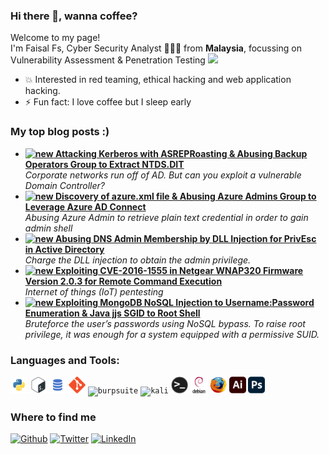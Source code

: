 ### Hi there 👋, wanna coffee?

<!--
**faisalfs10x/faisalfs10x** is a ✨ _special_ ✨ repository because its `README.md` (this file) appears on your GitHub profile.
-->
<p>Welcome to my page! </br> I'm Faisal Fs, Cyber Security Analyst 👨🏻‍💻 from <b>Malaysia</b>, focussing on Vulnerability Assessment & Penetration Testing <img src="https://www.flaticon.com/svg/vstatic/svg/2911/2911789.svg?token=exp=1615906430~hmac=d82c9cb084e1888202d62bcaf943113f" width="13"/> </p>
<!-- <h3>what?</h3> -->
<p>
  
- :boom: Interested in red teaming, ethical hacking and web application hacking. 
- ⚡ Fun fact: I love coffee but I sleep early

<h3>My top blog posts :)</h3>
<ul>
  <li><a href="https://faisalfs10x.github.io/thm/AttacktiveDirectory"><b><img src="https://emojipedia-us.s3.dualstack.us-west-1.amazonaws.com/thumbs/240/apple/237/gear_2699.png" width="20" alt="new" /> Attacking Kerberos with ASREPRoasting & Abusing Backup Operators Group to Extract NTDS.DIT</b></a><br/><i>Corporate networks run off of AD. But can you exploit a vulnerable Domain Controller?</i></li>
  <li><a href="https://faisalfs10x.github.io/htb/htbMonteverde"><b><img src="https://emojipedia-us.s3.dualstack.us-west-1.amazonaws.com/thumbs/240/apple/237/fire_1f525.png" width="20" alt="new" /> Discovery of azure.xml file & Abusing Azure Admins Group to Leverage Azure AD Connect</b></a><br/><i>Abusing Azure Admin to retrieve plain text credential in order to gain admin shell</i></li>
  <li><a href="https://faisalfs10x.github.io/htb/htbResolute"><b><img src="https://emojipedia-us.s3.dualstack.us-west-1.amazonaws.com/thumbs/240/apple/237/fire_1f525.png" width="20" alt="new" /> Abusing DNS Admin Membership by DLL Injection for PrivEsc in Active Directory</b></a><br/><i>Charge the DLL injection to obtain the admin privilege.</i></li>
  <li><a href="https://faisalfs10x.github.io/thm/IoT"><b><img src="https://emojipedia-us.s3.dualstack.us-west-1.amazonaws.com/thumbs/240/apple/237/fire_1f525.png" width="20" alt="new" /> Exploiting CVE-2016-1555 in Netgear WNAP320 Firmware Version 2.0.3 for Remote Command Execution</b></a><br/><i>Internet of things (IoT) pentesting</i></li>
    <li><a href="https://faisalfs10x.github.io/thm/IoT"><b><img src="https://emojipedia-us.s3.dualstack.us-west-1.amazonaws.com/thumbs/240/apple/237/fire_1f525.png" width="20" alt="new" /> Exploiting MongoDB NoSQL Injection to Username:Password Enumeration & Java jjs SGID to Root Shell</b></a><br/><i>Bruteforce the user’s passwords using NoSQL bypass. To raise root privilege, it was enough for a system equipped with a permissive SUID.</i></li>
</ul>

### Languages and Tools:

<code><img height="27" src="https://raw.githubusercontent.com/github/explore/80688e429a7d4ef2fca1e82350fe8e3517d3494d/topics/python/python.png" alt="python"></code>
<code><img height="27" src="https://raw.githubusercontent.com/devicons/devicon/master/icons/bash/bash-plain.svg" alt="bash"></code>
<code><img height="27" src="https://raw.githubusercontent.com/github/explore/80688e429a7d4ef2fca1e82350fe8e3517d3494d/topics/sql/sql.png" alt="sql"></code>
<code><img height="27" src="https://raw.githubusercontent.com/devicons/devicon/master/icons/git/git-original.svg" alt="git"></code>
<code><img height="27" src="https://www.kindpng.com/picc/m/206-2064380_burp-suite-icon-png-transparent-png.png" alt="burpsuite"></code>
<code><img height="27" src="https://pbs.twimg.com/profile_images/661994992878120961/rYruOQvA_400x400.png" alt="kali"></code>
<code><img height="27" src="https://raw.githubusercontent.com/github/explore/80688e429a7d4ef2fca1e82350fe8e3517d3494d/topics/terminal/terminal.png" alt="terminal"></code>
<code><img height="27" src="https://raw.githubusercontent.com/devicons/devicon/master/icons/debian/debian-original-wordmark.svg" alt="debian"></code>
<code><img height="27" src="https://raw.githubusercontent.com/devicons/devicon/master/icons/firefox/firefox-original.svg" alt="firefox"></code>
<code><img height="27" src="https://raw.githubusercontent.com/devicons/devicon/master/icons/illustrator/illustrator-plain.svg" alt="illustrator"></code>
<code><img height="27" src="https://raw.githubusercontent.com/devicons/devicon/master/icons/photoshop/photoshop-plain.svg" alt="photoshop"></code>



<h3>Where to find me</h3>
<p><a href="https://github.com/faisalfs10x" target="_blank"><img alt="Github" src="https://img.shields.io/badge/GitHub-%2312100E.svg?&style=for-the-badge&logo=Github&logoColor=white" /></a> <a href="https://twitter.com/faisalfs10x" target="_blank"><img alt="Twitter" src="https://img.shields.io/badge/twitter-%231DA1F2.svg?&style=for-the-badge&logo=twitter&logoColor=white" /></a> <a href="https://my.linkedin.com/in/faisalfs10xsammio" target="_blank"><img alt="LinkedIn" src="https://img.shields.io/badge/linkedin-%230077B5.svg?&style=for-the-badge&logo=linkedin&logoColor=white" />
</p>

<!-- author from https://github.com/thmsgbrt -->
